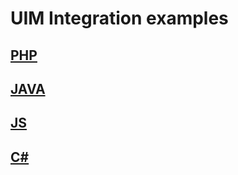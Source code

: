 # UIM Integration examples

## [PHP](php/README.md)

## [JAVA](java/README.md)

## [JS](js/README.md)

## [C#](csharp/README.md)
